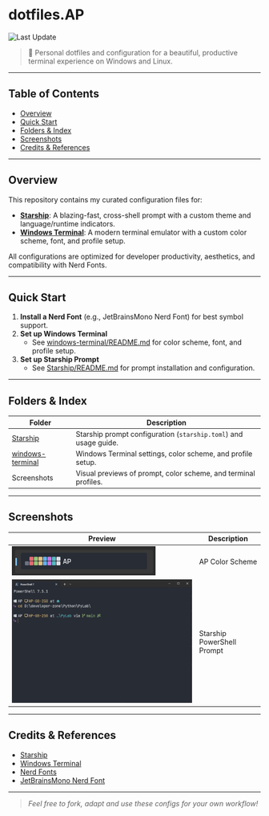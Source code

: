 # dotfiles.AP


![Last Update](https://img.shields.io/badge/updated-2024--06--11-success)

> 🚀 Personal dotfiles and configuration for a beautiful, productive terminal experience on Windows and Linux.

---

## Table of Contents
- [Overview](#overview)
- [Quick Start](#quick-start)
- [Folders & Index](#folders--index)
- [Screenshots](#screenshots)
- [Credits & References](#credits--references)

---

## Overview
This repository contains my curated configuration files for:
- **[Starship](./starship)**: A blazing-fast, cross-shell prompt with a custom theme and language/runtime indicators.
- **[Windows Terminal](./windows-terminal)**: A modern terminal emulator with a custom color scheme, font, and profile setup.

All configurations are optimized for developer productivity, aesthetics, and compatibility with Nerd Fonts.

---

## Quick Start
1. **Install a Nerd Font** (e.g., JetBrainsMono Nerd Font) for best symbol support.
2. **Set up Windows Terminal**
   - See [windows-terminal/README.md](./windows-terminal/README.md) for color scheme, font, and profile setup.
3. **Set up Starship Prompt**
   - See [Starship/README.md](./Starship/README.md) for prompt installation and configuration.

---

## Folders & Index
| Folder                                 | Description                                                      |
|----------------------------------------|------------------------------------------------------------------|
| [Starship](./Starship)                 | Starship prompt configuration (`starship.toml`) and usage guide. |
| [windows-terminal](./windows-terminal) | Windows Terminal settings, color scheme, and profile setup.      |
| Screenshots                            | Visual previews of prompt, color scheme, and terminal profiles.  |

---

## Screenshots
| Preview                                                            | Description                    |
|--------------------------------------------------------------------|--------------------------------|
| ![AP Color Scheme](Screenshots/color-scheme.png)                   | AP Color Scheme                |
| ![Starship PowerShell Prompt](Screenshots/Starship-Powershell.png) | Starship PowerShell Prompt     |

---

## Credits & References
- [Starship](https://starship.rs/)
- [Windows Terminal](https://aka.ms/terminal)
- [Nerd Fonts](https://www.nerdfonts.com/)
- [JetBrainsMono Nerd Font](https://github.com/ryanoasis/nerd-fonts)

---

> _Feel free to fork, adapt and use these configs for your own workflow!_
